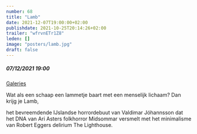```yaml
---
number: 68
title: "Lamb"
date: 2021-12-07T19:00:00+02:00
publishdate: 2021-10-25T20:14:26+02:00
trailer: "wfrvnETr1Z8"
leden: [] 
image: "posters/lamb.jpg"
draft: false
---
```


##### 07/12/2021 19:00

[Galeries](https://galeries.be/en/lamb-europa-cinema-night/)

Wat als een schaap een lammetje baart met een menselijk lichaam?
Dan krijg je Lamb,
<!--more-->
het bevreemdende IJslandse horrordebuut van Valdimar Jóhannsson
dat het DNA van Ari Asters folkhorror Midsommar versmelt met
het minimalisme van Robert Eggers delirium The Lighthouse.
